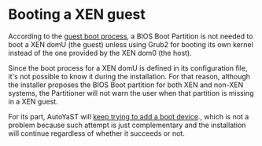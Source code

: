 # Booting a XEN guest

According to the [guest boot
process](https://wiki.xen.org/wiki/Booting_Overview), a BIOS Boot Partition is
not needed to boot a XEN domU (the guest) unless using Grub2 for booting its own
kernel instead of the one provided by the XEN dom0 (the host).

Since the boot process for a XEN domU is defined in its configuration file, it's
not possible to know it during the installation. For that reason, although the
installer proposes the BIOS Boot partition for both XEN and non-XEN systems, the
Partitioner will not warn the user when that partition is missing in a XEN
guest.

For its part, AutoYaST will [keep trying to add a boot
device](https://github.com/yast/yast-storage-ng/blob/af944283d0fd2220973c8d51452365c040d684ba/doc/autoyast.md#phase-six-adding-boot-devices-if-needed).,
which is not a problem because such attempt is just complementary and the
installation will continue regardless of whether it succeeds or not.
